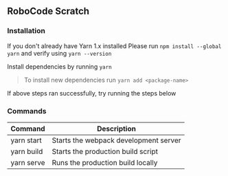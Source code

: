 ## RoboCode Scratch

### Installation

If you don't already have Yarn 1.x installed
Please run `npm install --global yarn`
and verify using `yarn --version`

Install dependencies by running `yarn`
> To install new dependencies run `yarn add <package-name>`

If above steps ran successfully, try running the steps below

### Commands

| Command    | Description |
| ------------- | ------------- |
| yarn start | Starts the webpack development server |
| yarn build | Starts the production build script |
| yarn serve | Runs the production build locally |